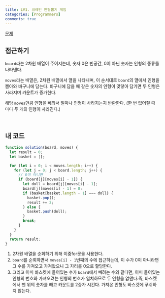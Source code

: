 ```yaml
---
title: LV1. 크레인 인형뽑기 게임
categories: [Programmers]
comments: true
---
```


[문제](https://programmers.co.kr/learn/courses/30/lessons/64061)

## 접근하기

`board`라는 2차원 배열이 주어지는데, 숫자 0은 빈공간, 0이 아닌 숫자는 인형의 종류를 나타낸다.

`moves`라는 배열은, 2차원 배열에서 열을 나타내며, 이 순서대로 `board`의 열에서 인형을 뽑아와 바구니에 담는다. 바구니에 담을 때 같은 숫자의 인형이 맞닿아 담기면 두 인형은 사라지며 카운트가 증가한다.

해당 `moves`만큼 인형을 빼와서 얼마나 인형이 사라지는지 반환한다. (한 번 없어질 때 마다 두 개의 인형이 사라진다.)

<br>

## 내 코드

```js
function solution(board, moves) {
  let result = 0;
  let basket = [];

  for (let i = 0; i < moves.length; i++) {
    for (let j = 0; j < board.length; j++) {
      // 0이 아니면
      if (board[j][moves[i] - 1]) {
        let doll = board[j][moves[i] - 1];
        board[j][moves[i] - 1] = 0;
        if (basket[basket.length - 1] === doll) {
          basket.pop();
          result += 2;
        } else {
          basket.push(doll);
        }
        break;
      }
    }
  }
  return result;
}
```

1. 2차원 배열을 순회하기 위해 이중for문을 사용한다.
2. `board`를 순회하면서 `moves[i] - 1`번째의 수에 접근하는데, 이 수가 0이 아니라면 그 수를 가져오고 가져왔으니 그 자리를 0으로 할당한다.
3. 그리고 이미 바스켓에 들어있는 수가 `board`에서 빼려는 수와 같다면, 이미 들어있는 인형의 번호와 가져오려는 인형의 번호가 일치하므로 두 인형을 없앤다.즉, 바스켓에서 맨 위의 숫자를 빼고 카운트를 2증가 시킨다. 가져온 인형도 바스켓에 푸쉬하지 않는다.
